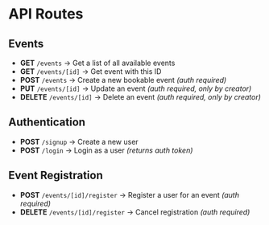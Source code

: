 # API Routes

## Events

- **GET** `/events` → Get a list of all available events
- **GET** `/events/[id]` → Get event with this ID
- **POST** `/events` → Create a new bookable event _(auth required)_
- **PUT** `/events/[id]` → Update an event _(auth required, only by creator)_
- **DELETE** `/events/[id]` → Delete an event _(auth required, only by creator)_

## Authentication

- **POST** `/signup` → Create a new user
- **POST** `/login` → Login as a user _(returns auth token)_

## Event Registration

- **POST** `/events/[id]/register` → Register a user for an event _(auth required)_
- **DELETE** `/events/[id]/register` → Cancel registration _(auth required)_
